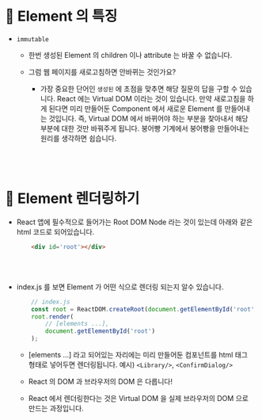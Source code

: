 # 🔔 Element 의 특징

- `immutable`
    
    - 한번 생성된 Element 의 children 이나 attribute 는 바꿀 수 없습니다.  

    - 그럼 웹 페이지를 새로고침하면 안바뀌는 것인가요?

        - 가장 중요한 단어인 `생성된` 에 초점을 맞추면 해당 질문의 답을 구할 수 있습니다. React 에는 Virtual DOM 이라는 것이 있습니다. 만약 새로고침을 하게 된다면 미리 만들어둔 Component 에서 새로운 Element 를 만들어내는 것입니다. 즉, Virtual DOM 에서 바뀌어야 하는 부분을 찾아내서 해당 부분에 대한 것만 바꿔주게 됩니다. 붕어빵 기계에서 붕어빵을 만들어내는 원리를 생각하면 쉽습니다. <br/><br/><br/><br/>

# 🔔 Element 렌더링하기

- React 앱에 필수적으로 들어가는 Root DOM Node 라는 것이 있는데 아래와 같은 html 코드로 되어있습니다.
    ```html
        <div id='root'></div>
    ```
    <br/><br/>

- index.js 를 보면 Element 가 어떤 식으로 렌더링 되는지 알수 있습니다. 
    ```js
        // index.js
        const root = ReactDOM.createRoot(document.getElementById('root'));
        root.render(
            // [elements ...],
            document.getElementById('root')
        );
    ```

    - [elements ...] 라고 되어있는 자리에는 미리 만들어둔 컴포넌트를 html 태그 형태로 넣어두면 렌더링됩니다. 예시) `<Library/>`, `<ConfirmDialog/>`

    - React 의 DOM 과 브라우저의 DOM 은 다릅니다!

    - React 에서 렌더링한다는 것은 Virtual DOM 을 실제 브라우저의 DOM 으로 만드는 과정입니다.